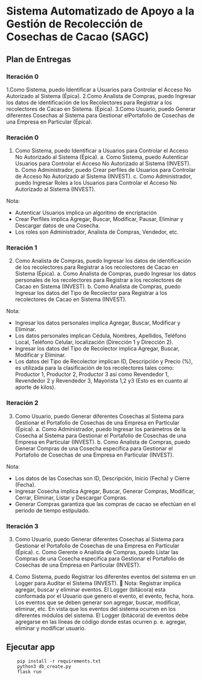 # Sistema Automatizado de Apoyo a la Gestión de Recolección de Cosechas de Cacao (SAGC)

## Plan de Entregas
### Iteración 0
1.Como Sistema, puedo Identificar a Usuarios para Controlar el Acceso No Autorizado al Sistema (Épica).
2.Como Analista de Compras, puedo Ingresar los datos de identificación de los Recolectores para Registrar a los recolectores de Cacao en Sistema.
(Épica).
3.Como Usuario, puedo Generar diferentes Cosechas al Sistema para Gestionar elPortafolio de Cosechas de una Empresa en Particular (Épica).
### Iteración 0
1. Como Sistema, puedo Identificar a Usuarios para Controlar el Acceso No Autorizado al Sistema (Épica).
a. Como Sistema, puedo Autenticar Usuarios para Controlar el Acceso No Autorizado al Sistema (INVEST).
b. Como Administrador, puedo Crear perfiles de Usuarios para Controlar de Acceso No Autorizado al Sistema (INVEST).
c. Como Administrador, puedo Ingresar Roles a los Usuarios para Controlar el Acceso No Autorizado al Sistema (INVEST).

Nota: 
- Autenticar Usuarios implica un algoritmo de encriptación
- Crear Perfiles implica Agregar, Buscar, Modificar, Pausar, Eliminar y Descargar datos de una Cosecha.
- Los roles son Administrador, Analista de Compras, Vendedor, etc.
### Iteración 1
2. Como Analista de Compras, puedo Ingresar los datos de identificación de los recolectores para Registrar a los recolectores de Cacao en
Sistema (Épica).
a. Como Analista de Compras, puedo Ingresar los datos personales de los recolectores para Registrar a los recolectores de Cacao en Sistema (INVEST).
b. Como Analista de Compras, puedo Ingresar los datos del Tipo de Recolector para Registrar a los recolectores de Cacao en Sistema (INVEST).

Nota: 
- Ingresar los datos personales implica Agregar, Buscar, Modificar y Eliminar.
- Los datos personales implican Cédula, Nombres, Apellidos, Teléfono Local, Teléfono Celular, localización (Dirección 1 y Dirección 2).
- Ingresar los datos del Tipo de Recolector implica Agregar, Buscar, Modificar y Eliminar.
- Los datos del Tipo de Recolector implican ID, Descripción y Precio (%), es utilizada para la clasificación de los recolectores tales como: Productor 1, Productor 2, Productor 3 así como Revendedor 1, Revendedor 2 y Revendedor 3, Mayorista 1,2 y3 (Esto es en cuanto al aporte de kilos).
### Iteración 2
3. Como Usuario, puedo Generar diferentes Cosechas al Sistema para Gestionar el Portafolio de Cosechas de una Empresa en Particular (Épica).
a. Como Administrador, puedo Ingresar los parámetros de la Cosecha al Sistema para Gestionar el Portafolio de Cosechas de una Empresa en Particular (INVEST).
b. Como Analista de Compras, puedo Generar Compras de una Cosecha especifica para Gestionar el Portafolio de Cosechas de una Empresa en Particular (INVEST).

Nota: 
- Los datos de las Cosechas son ID, Descripción, Inicio (Fecha) y Cierre (Fecha).
- Ingresar Cosecha implica Agregar, Buscar, Generar Compras, Modificar, Cerrar, Eliminar, Listar y Descargar Compras.
- Generar Compras garantiza que las compras de cacao se efectúan en el periodo de tiempo estipulado.
### Iteración 3
3. Como Usuario, puedo Generar diferentes Cosechas al Sistema para Gestionar el Portafolio de Cosechas de una Empresa en Particular (Épica).
c. Como Gerente o Analista de Compras, puedo Listar las Compras de una Cosecha especifica para Gestionar el Portafolio de Cosechas de una Empresa en Particular (INVEST).

4. Como Sistema, puedo Registrar los diferentes eventos del sistema en un Logger para Auditar el Sistema (INVEST). 
Nota: Registrar implica agregar, buscar y eliminar eventos. El Logger (bitácora) esta conformada por el Usuario que genero el evento, el evento, fecha, hora. Los eventos que se deben generar son agregar, buscar, modificar, eliminar, etc. En vista que los eventos del sistema ocurren en los diferentes módulos del sistema. El Logger (bitácora) de eventos debe agregarse en las líneas de código donde estas ocurren p. e. agregar, eliminar y modificar usuario.

## Ejecutar app
```
    pip install -r requirements.txt
    python3 db_create.py
    flask run
```

